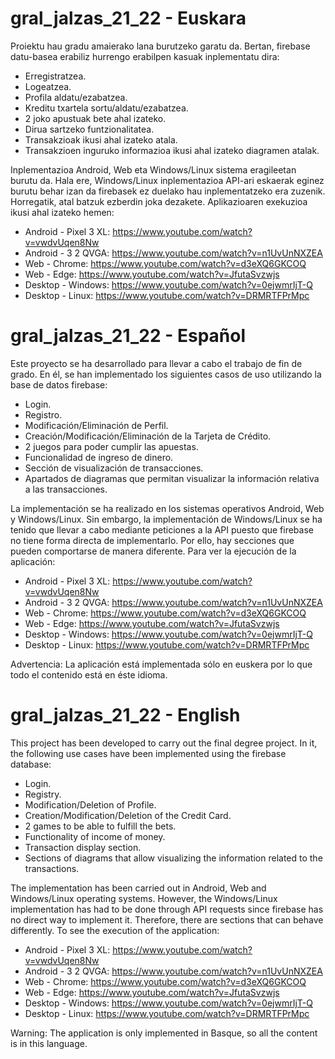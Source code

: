 # gral_jalzas_21_22 - Euskara

Proiektu hau gradu amaierako lana burutzeko garatu da. Bertan, firebase datu-basea erabiliz hurrengo erabilpen kasuak inplementatu dira:
- Erregistratzea.
- Logeatzea.
- Profila aldatu/ezabatzea.
- Kreditu txartela sortu/aldatu/ezabatzea.
- 2 joko apustuak bete ahal izateko.
- Dirua sartzeko funtzionalitatea.
- Transakzioak ikusi ahal izateko atala.
- Transakzioen inguruko informazioa ikusi ahal izateko diagramen atalak.

Inplementazioa Android, Web eta Windows/Linux sistema eragileetan burutu da. Hala ere, Windows/Linux inplementazioa API-ari eskaerak eginez burutu behar izan da firebasek ez duelako hau inplementatzeko era zuzenik. Horregatik, atal batzuk ezberdin joka dezakete. 
Aplikazioaren exekuzioa ikusi ahal izateko hemen:
- Android - Pixel 3 XL: https://www.youtube.com/watch?v=vwdvUqen8Nw
- Android - 3 2 QVGA: https://www.youtube.com/watch?v=n1UvUnNXZEA
- Web     - Chrome: https://www.youtube.com/watch?v=d3eXQ6GKCOQ
- Web     - Edge: https://www.youtube.com/watch?v=JfutaSvzwjs
- Desktop - Windows: https://www.youtube.com/watch?v=0ejwmrIjT-Q
- Desktop - Linux: https://www.youtube.com/watch?v=DRMRTFPrMpc


# gral_jalzas_21_22 - Español

Este proyecto se ha desarrollado para llevar a cabo el trabajo de fin de grado. En él, se han implementado los siguientes casos de uso utilizando la base de datos firebase:
- Login.
- Registro.
- Modificación/Eliminación de Perfil.
- Creación/Modificación/Eliminación de la Tarjeta de Crédito.
- 2 juegos para poder cumplir las apuestas.
- Funcionalidad de ingreso de dinero.
- Sección de visualización de transacciones.
- Apartados de diagramas que permitan visualizar la información relativa a las transacciones.

La implementación se ha realizado en los sistemas operativos Android, Web y Windows/Linux. Sin embargo, la implementación de Windows/Linux se ha tenido que llevar a cabo mediante peticiones a la API puesto que firebase no tiene forma directa de implementarlo. Por ello, hay secciones que pueden comportarse de manera diferente.
Para ver la ejecución de la aplicación:
- Android - Pixel 3 XL: https://www.youtube.com/watch?v=vwdvUqen8Nw
- Android - 3 2 QVGA: https://www.youtube.com/watch?v=n1UvUnNXZEA
- Web     - Chrome: https://www.youtube.com/watch?v=d3eXQ6GKCOQ
- Web     - Edge: https://www.youtube.com/watch?v=JfutaSvzwjs
- Desktop - Windows: https://www.youtube.com/watch?v=0ejwmrIjT-Q
- Desktop - Linux: https://www.youtube.com/watch?v=DRMRTFPrMpc

Advertencia: La aplicación está implementada sólo en euskera por lo que todo el contenido está en éste idioma.


# gral_jalzas_21_22 - English

This project has been developed to carry out the final degree project. In it, the following use cases have been implemented using the firebase database:
- Login.
- Registry.
- Modification/Deletion of Profile.
- Creation/Modification/Deletion of the Credit Card.
- 2 games to be able to fulfill the bets.
- Functionality of income of money.
- Transaction display section.
- Sections of diagrams that allow visualizing the information related to the transactions.

The implementation has been carried out in Android, Web and Windows/Linux operating systems. However, the Windows/Linux implementation has had to be done through API requests since firebase has no direct way to implement it. Therefore, there are sections that can behave differently.
To see the execution of the application:
- Android - Pixel 3 XL: https://www.youtube.com/watch?v=vwdvUqen8Nw
- Android - 3 2 QVGA: https://www.youtube.com/watch?v=n1UvUnNXZEA
- Web     - Chrome: https://www.youtube.com/watch?v=d3eXQ6GKCOQ
- Web     - Edge: https://www.youtube.com/watch?v=JfutaSvzwjs
- Desktop - Windows: https://www.youtube.com/watch?v=0ejwmrIjT-Q
- Desktop - Linux: https://www.youtube.com/watch?v=DRMRTFPrMpc

Warning: The application is only implemented in Basque, so all the content is in this language.

